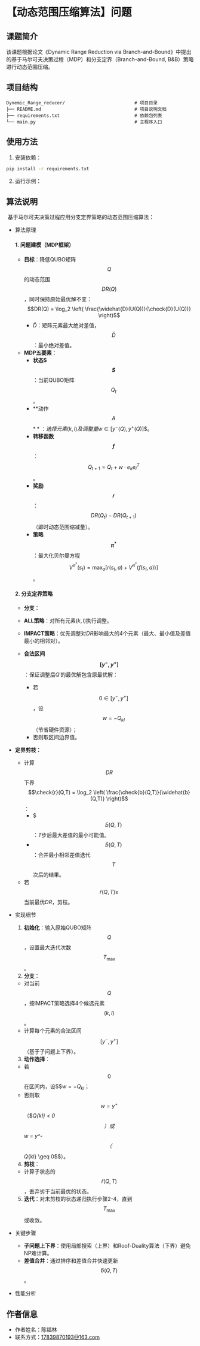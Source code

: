 # 【动态范围压缩算法】问题

## 课题简介
该课题根据论文《Dynamic Range Reduction via Branch-and-Bound》中提出的基于马尔可夫决策过程（MDP）和分支定界（Branch-and-Bound, B&B）策略进行动态范围压缩。

## 项目结构
```
Dynemic_Range_reducer/                          # 项目目录
├── README.md                                   # 项目说明文档
├── requirements.txt                            # 依赖包列表
└── main.py                                     # 主程序入口
```

## 使用方法

1. 安装依赖：

```bash
pip install -r requirements.txt
```

2. 运行示例：

## 算法说明

​	基于马尔可夫决策过程应用分支定界策略的动态范围压缩算法：

- 算法原理
  #### **1. 问题建模（MDP框架）**
  - **目标**：降低QUBO矩阵$$Q$$的动态范围$$DR(Q)$$，同时保持原始最优解不变：
    $$DR(Q) = \log_2 \left( \frac{\widehat{D}(U(Q))}{\check{D}(U(Q))} \right)$$
    - $\widehat{D}$：矩阵元素最大绝对差值，$$\check{D}$$：最小绝对差值。
  - **MDP五要素**：
    - **状态$$$S$$**：当前QUBO矩阵$$Q_t$$。
    - **动作$$A$$$**：选择元素$$(k,l)$$及调整量$$w \in [y^-(Q), y^+(Q)]$$。
    - **转移函数$$f$$**：$$Q_{t+1} = Q_t + w \cdot e_k e_l^T$$。
    - **奖励$$r$$**：$$DR(Q_t) - DR(Q_{t+1})$$（即时动态范围缩减量）。
    - **策略$$\pi^*$$**：最大化贝尔曼方程$$V^{\pi^*}(s_t) = \max_a \left[ r(s_t,a) + V^{\pi^*}(f(s_t,a)) \right]$$。

  #### **2. 分支定界策略**
  - **分支**：
  - **ALL策略**：对所有元素$(k,l)$执行调整。

  - **IMPACT策略**：优先调整对$DR$影响最大的4个元素（最大、最小值及差值最小的相邻对）。
  - **合法区间$$[y^-, y^+]$$**：保证调整后$Q'$的最优解包含原最优解：
    - 若$$0 \in [y^-, y^+]$$，设$$w = -Q_{kl}$$（节省硬件资源）；
    - 否则取区间边界值。
- **定界剪枝**：
  - 计算$$DR$$下界$$\check{r}(Q,T) = \log_2 \left( \frac{\check{b}(Q,T)}{\widehat{b}(Q,T)} \right)$$：
    - $$$\check{b}(Q,T)$$：$T$步后最大差值的最小可能值。
    - $$\widehat{b}(Q,T)$$：合并最小相邻差值迭代$$T$$次后的结果。
  - 若$$\check{r}(Q,T) \geq$$当前最优$DR$，剪枝。
- 实现细节
  1. **初始化**：输入原始QUBO矩阵$$Q$$，设置最大迭代次数$$T_{\text{max}}$$。
  2. **分支**：
    - 对当前$$Q$$，按IMPACT策略选择4个候选元素$$(k,l)$$。
    - 计算每个元素的合法区间$$[y^-, y^+]$$（基于子问题上下界）。
  3. **动作选择**：
    - 若$$0$$在区间内，设$$$w = -Q_{kl}$；
    - 否则取$$w = y^+$$（$$Q$_{kl} < 0$$）或$$w = y^-$$（$$Q_{kl} \geq 0$$）。
  4. **剪枝**：
    - 计算子状态的$$\check{r}(Q,T)$$，丢弃劣于当前最优的状态。
  5. **迭代**：对未剪枝的状态递归执行步骤2-4，直到$$T_{\text{max}}$$或收敛。
- 关键步骤
  - **子问题上下界**：使用局部搜索（上界）和Roof-Duality算法（下界）避免NP难计算。
  - **差值合并**：通过排序和差值合并快速更新$$\widehat{b}(Q,T)$$。
- 性能分析

## 作者信息
- 作者姓名：陈福林
- 联系方式：17839870193@163.com